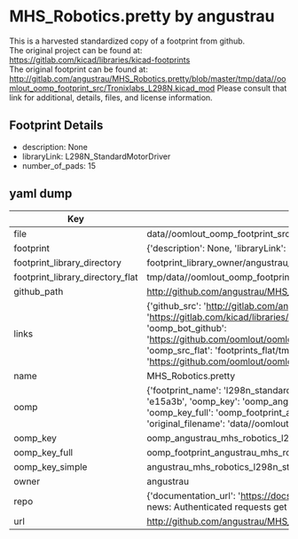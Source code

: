 # MHS_Robotics.pretty by angustrau  
This is a harvested standardized copy of a footprint from github.  
The original project can be found at:  
https://gitlab.com/kicad/libraries/kicad-footprints  
The original footprint can be found at:
http://gitlab.com/angustrau/MHS_Robotics.pretty/blob/master/tmp/data//oomlout_oomp_footprint_src/Tronixlabs_L298N.kicad_mod
Please consult that link for additional, details, files, and license information.  
## Footprint Details
* description: None  
* libraryLink: L298N_StandardMotorDriver  
* number_of_pads: 15  
## yaml dump  
| Key | Value |  
| --- | --- |  
| file | data//oomlout_oomp_footprint_src/MHS_Robotics.pretty/L298N_StandardMotorDriver.kicad_mod |  
| footprint | {'description': None, 'libraryLink': 'L298N_StandardMotorDriver', 'number_of_pads': 15} |  
| footprint_library_directory | footprint_library_owner/angustrau_MHS_Robotics.pretty |  
| footprint_library_directory_flat | tmp/data//oomlout_oomp_footprint_src/footprints_flat/angustrau_mhs_robotics_l298n_standardmotordriver/working |  
| github_path | http://github.com/angustrau/MHS_Robotics.pretty/blob/master/tmp/data//oomlout_oomp_footprint_src/L298N_StandardMotorDriver.kicad_mod |  
| links | {'github_src': 'http://gitlab.com/angustrau/MHS_Robotics.pretty/blob/master/tmp/data//oomlout_oomp_footprint_src/Tronixlabs_L298N.kicad_mod', 'github_src_repo': 'https://gitlab.com/kicad/libraries/kicad-footprints', 'oomp_bot': 'tmp/data//oomlout_oomp_footprint_src/footprints/angustrau_mhs_robotics_l298n_standardmotordriver/working', 'oomp_bot_github': 'https://github.com/oomlout/oomlout_oomp_footprint_bot/tree/main/tmp/data//oomlout_oomp_footprint_src/footprints/angustrau_mhs_robotics_l298n_standardmotordriver/working', 'oomp_src_flat': 'footprints_flat/tmp/data//oomlout_oomp_footprint_src/footprints_flat/angustrau_mhs_robotics_l298n_standardmotordriver/working', 'oomp_src_flat_github': 'https://github.com/oomlout/oomlout_oomp_footprint_src/tree/main/tmp/data//oomlout_oomp_footprint_src/footprints_flat/angustrau_mhs_robotics_l298n_standardmotordriver/working'} |  
| name | MHS_Robotics.pretty |  
| oomp | {'footprint_name': 'l298n_standardmotordriver', 'library_name': 'mhs_robotics', 'md5': 'e15a3b8e767758b6ad884e85814f5471', 'md5_10': 'e15a3b8e76', 'md5_5': 'e15a3', 'md5_6': 'e15a3b', 'oomp_key': 'oomp_angustrau_mhs_robotics_l298n_standardmotordriver', 'oomp_key_extra': 'oomp_footprint_angustrau_mhs_robotics_l298n_standardmotordriver', 'oomp_key_full': 'oomp_footprint_angustrau_mhs_robotics_l298n_standardmotordriver_e15a3b', 'oomp_key_simple': 'angustrau_mhs_robotics_l298n_standardmotordriver', 'original_filename': 'data//oomlout_oomp_footprint_src/MHS_Robotics.pretty/L298N_StandardMotorDriver.kicad_mod', 'owner_name': 'angustrau'} |  
| oomp_key | oomp_angustrau_mhs_robotics_l298n_standardmotordriver |  
| oomp_key_full | oomp_footprint_angustrau_mhs_robotics_l298n_standardmotordriver |  
| oomp_key_simple | angustrau_mhs_robotics_l298n_standardmotordriver |  
| owner | angustrau |  
| repo | {'documentation_url': 'https://docs.github.com/rest/overview/resources-in-the-rest-api#rate-limiting', 'message': "API rate limit exceeded for 84.66.142.224. (But here's the good news: Authenticated requests get a higher rate limit. Check out the documentation for more details.)"} |  
| url | http://github.com/angustrau/MHS_Robotics.pretty |  

